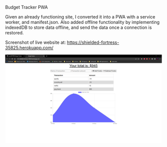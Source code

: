 Budget Tracker PWA

Given an already functioning site, I converted it into a PWA with a service worker, and manifest.json.  Also added offline functionality by implementing indexedDB to store data offline, and send the data once a connection is restored.

Screenshot of live website at: https://shielded-fortress-35825.herokuapp.com/

![Screenshot of webpage](./public/assets/website.png?raw=true)
